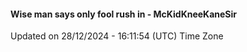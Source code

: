 #### Wise man says only fool rush in - McKidKneeKaneSir
Updated on 28/12/2024 - 16:11:54 (UTC) Time Zone
